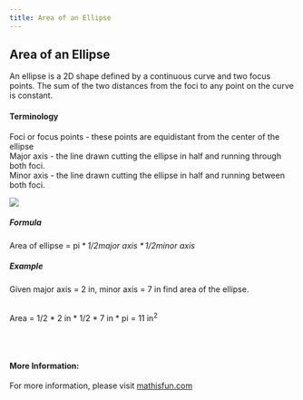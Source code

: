 ```yaml
---
title: Area of an Ellipse
---
```

## Area of an Ellipse

An ellipse is a 2D shape defined by a continuous curve and two focus points. The sum of the two distances from the foci to any  point on the curve is constant. 

#### Terminology
Foci or focus points - these points are equidistant from the center of the ellipse <br>
Major axis - the line drawn cutting the ellipse in half and running through both foci.<br>
Minor axis - the line drawn cutting the ellipse in half and running between both foci.<br> 

<img src = "https://jwolfgang.info/wp-content/uploads/2017/10/area-of-ellipse2.png">

##### Formula

Area of ellipse =  <span class="texhtml"><span class="texhtml">pi</span> * <i>1/2*major axis</i> * <i>1/2*minor axis</i></span>

##### Example

Given major axis = 2 in, minor axis = 7 in find area of the ellipse.<br><br>

Area = 1/2 * 2 in * 1/2 * 7 in * pi = 11 in<sup>2</sup>

<!-- The article goes here, in GitHub-flavored Markdown. Feel free to add YouTube videos, images, and CodePen/JSBin embeds  -->
<br><br>


#### More Information:

For more information, please visit <a href= "https://www.mathsisfun.com/geometry/ellipse.html">mathisfun.com</a>

<!-- Please add any articles you think might be helpful to read before writing the article -->
